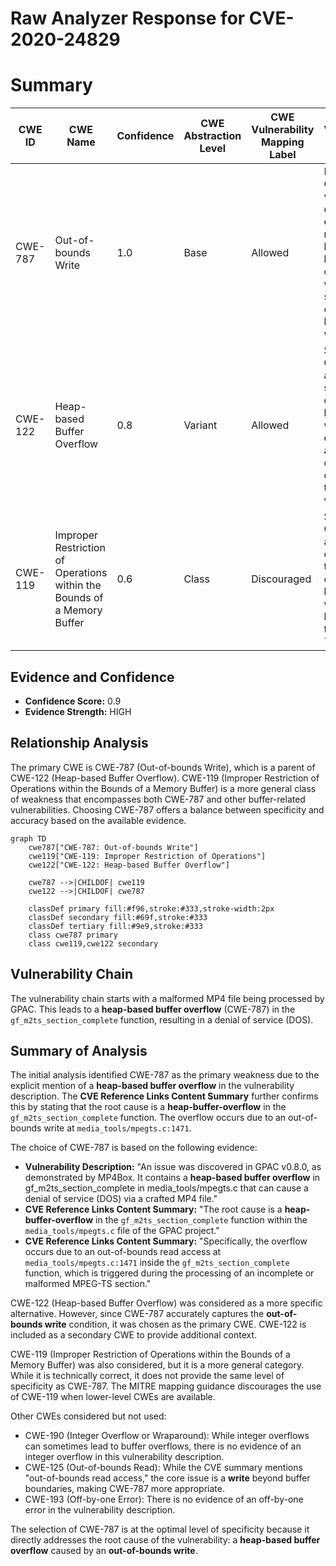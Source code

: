 # Raw Analyzer Response for CVE-2020-24829

# Summary
| CWE ID | CWE Name | Confidence | CWE Abstraction Level | CWE Vulnerability Mapping Label | CWE-Vulnerability Mapping Notes |
|---|---|---|---|---|---|
| CWE-787 | Out-of-bounds Write | 1.0 | Base | Allowed | Primary CWE. The vulnerability description explicitly mentions a heap-based buffer overflow, which is a specific type of out-of-bounds write. |
| CWE-122 | Heap-based Buffer Overflow | 0.8 | Variant | Allowed | Secondary CWE. This is a more specific type of out-of-bounds write, but the description already captures the essence of the vulnerability. |
| CWE-119 | Improper Restriction of Operations within the Bounds of a Memory Buffer | 0.6 | Class | Discouraged | Secondary CWE. This is a broader category that includes out-of-bounds writes, but is less specific than CWE-787. |

## Evidence and Confidence

*   **Confidence Score:** 0.9
*   **Evidence Strength:** HIGH

## Relationship Analysis
The primary CWE is CWE-787 (Out-of-bounds Write), which is a parent of CWE-122 (Heap-based Buffer Overflow). CWE-119 (Improper Restriction of Operations within the Bounds of a Memory Buffer) is a more general class of weakness that encompasses both CWE-787 and other buffer-related vulnerabilities. Choosing CWE-787 offers a balance between specificity and accuracy based on the available evidence.

```mermaid
graph TD
    cwe787["CWE-787: Out-of-bounds Write"]
    cwe119["CWE-119: Improper Restriction of Operations"]
    cwe122["CWE-122: Heap-based Buffer Overflow"]
    
    cwe787 -->|CHILDOF| cwe119
    cwe122 -->|CHILDOF| cwe787
    
    classDef primary fill:#f96,stroke:#333,stroke-width:2px
    classDef secondary fill:#69f,stroke:#333
    classDef tertiary fill:#9e9,stroke:#333
    class cwe787 primary
    class cwe119,cwe122 secondary
```

## Vulnerability Chain
The vulnerability chain starts with a malformed MP4 file being processed by GPAC. This leads to a **heap-based buffer overflow** (CWE-787) in the `gf_m2ts_section_complete` function, resulting in a denial of service (DOS).

## Summary of Analysis
The initial analysis identified CWE-787 as the primary weakness due to the explicit mention of a **heap-based buffer overflow** in the vulnerability description. The **CVE Reference Links Content Summary** further confirms this by stating that the root cause is a **heap-buffer-overflow** in the `gf_m2ts_section_complete` function. The overflow occurs due to an out-of-bounds write at `media_tools/mpegts.c:1471`.

The choice of CWE-787 is based on the following evidence:

*   **Vulnerability Description:** "An issue was discovered in GPAC v0.8.0, as demonstrated by MP4Box. It contains a **heap-based buffer overflow** in gf_m2ts_section_complete in media_tools/mpegts.c that can cause a denial of service (DOS) via a crafted MP4 file."
*   **CVE Reference Links Content Summary:** "The root cause is a **heap-buffer-overflow** in the `gf_m2ts_section_complete` function within the `media_tools/mpegts.c` file of the GPAC project."
*   **CVE Reference Links Content Summary:** "Specifically, the overflow occurs due to an out-of-bounds read access at `media_tools/mpegts.c:1471` inside the `gf_m2ts_section_complete` function, which is triggered during the processing of an incomplete or malformed MPEG-TS section."

CWE-122 (Heap-based Buffer Overflow) was considered as a more specific alternative. However, since CWE-787 accurately captures the **out-of-bounds write** condition, it was chosen as the primary CWE. CWE-122 is included as a secondary CWE to provide additional context.

CWE-119 (Improper Restriction of Operations within the Bounds of a Memory Buffer) was also considered, but it is a more general category. While it is technically correct, it does not provide the same level of specificity as CWE-787. The MITRE mapping guidance discourages the use of CWE-119 when lower-level CWEs are available.

Other CWEs considered but not used:

*   CWE-190 (Integer Overflow or Wraparound): While integer overflows can sometimes lead to buffer overflows, there is no evidence of an integer overflow in this vulnerability description.
*   CWE-125 (Out-of-bounds Read): While the CVE summary mentions "out-of-bounds read access," the core issue is a **write** beyond buffer boundaries, making CWE-787 more appropriate.
*   CWE-193 (Off-by-one Error): There is no evidence of an off-by-one error in the vulnerability description.

The selection of CWE-787 is at the optimal level of specificity because it directly addresses the root cause of the vulnerability: a **heap-based buffer overflow** caused by an **out-of-bounds write**.